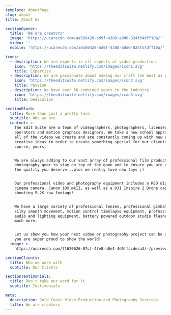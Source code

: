 ```yaml
---
template: AboutPage
slug: about
title: About Us

sectionOpener:
  title: 'We are creators'
  image: 'https://ucarecdn.com/ae580428-bd9f-4388-a0d0-824f54dff10a/'
  video: ''
  mobile: 'https://ucarecdn.com/ae580428-bd9f-4388-a0d0-824f54dff10a/'

icons:
  - description: We are experts in all aspects of video production.
    icon: 'https://theeditsuite.netlify.com/images/icon1.svg'
    title: Expertise
  - description: We are passionate about making our craft the best as possible.
    icon: 'https://theeditsuite.netlify.com/images/icon2.svg'
    title: Passion
  - description: We have over 50 combined years in the industry.
    icon: 'https://theeditsuite.netlify.com/images/icon3.svg'
    title: Dedication

sectionBlurb:
  title: More than just a pretty face
  subtitle: Who we are
  content: >-
    The Edit Suite are a team of videographers, photographers, licensed drone
    operators and motion graphics designers. We take a new school approach to
    all of the videos we create and are constantly coming up with new and
    creative ideas in order to create something special for our clients and of
    course, yours.


    We are always adding to our vast array of professional film production and
    photography gear to stay on top of the game and to ensure you are getting
    the quality you deserve...plus we really love new toys ;)


    Our professional video and photography equipment includes a RED digital
    cinema camera, Canon 1DX mkII, as well as a DJI Inspire 2 Drone capable of
    shooting 5.2K raw footage!


    We have a large variety of professional lenses, professional gimbals for
    silky smooth movement, motion control timelapse equipment, professional
    audio and lighting equipment, battery powered outdoor studio flashes and
    much more.


    Let us show you how your next video or photography project can be something
    you are super proud to show the world!
  image: >-
    https://ucarecdn.com/71620626-07cf-47e8-a8e1-4d0ffccdeca3/-/preview/-/enhance/43/

sectionClients:
  title: Who we work with
  subtitle: Our Clients

sectionTestimonials:
  title: Don't take our word for it
  subtitle: Testimonials

meta:
  description: Gold Coast Video Production and Photography Services
  title: We are creators
---
```

